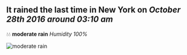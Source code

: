 ## It rained the last time in New York on *October 28th 2016 around 03:10 am*
💧💧  **moderate rain** *Humidity 100%*

![moderate rain](http://openweathermap.org/img/w/10n.png)
